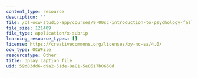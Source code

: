 ```yaml
---
content_type: resource
description: ''
file: /ol-ocw-studio-app/courses/9-00sc-introduction-to-psychology-fall-2011/59d83dd6d9a251de8a815e0517b0650d_-cK1og4ElKE.vtt
file_size: 121409
file_type: application/x-subrip
learning_resource_types: []
license: https://creativecommons.org/licenses/by-nc-sa/4.0/
ocw_type: OCWFile
resourcetype: Other
title: 3play caption file
uid: 59d83dd6-d9a2-51de-8a81-5e0517b0650d
---
```

